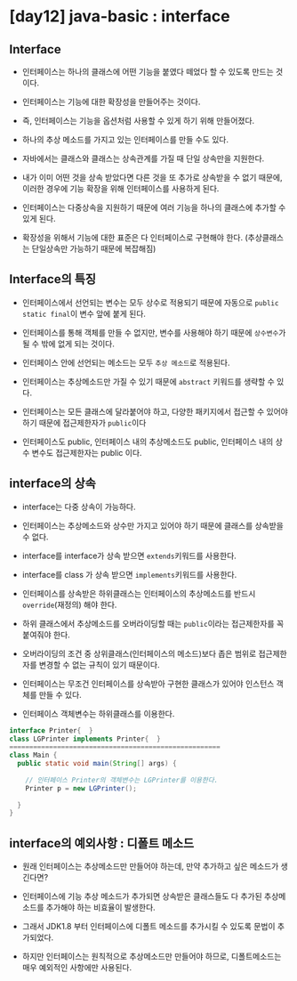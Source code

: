 # [day12] java-basic : interface

## Interface

- 인터페이스는 하나의 클래스에 어떤 기능을 붙였다 떼었다 할 수 있도록 만드는 것이다.

- 인터페이스는 기능에 대한 확장성을 만들어주는 것이다.

- 즉, 인터페이스는 기능을 옵션처럼 사용할 수 있게 하기 위해 만들어졌다.

- 하나의 추상 메소드를 가지고 있는 인터페이스를 만들 수도 있다.

- 자바에서는 클래스와 클래스는 상속관계를 가질 때 단일 상속만을 지원한다.

- 내가 이미 어떤 것을 상속 받았다면 다른 것을 또 추가로 상속받을 수 없기 때문에, 이러한 경우에 기능 확장을 위해 인터페이스를 사용하게 된다. 

- 인터페이스는 다중상속을 지원하기 때문에 여러 기능을 하나의 클래스에 추가할 수 있게 된다.

- 확장성을 위해서 기능에 대한 표준은 다 인터페이스로 구현해야 한다. (추상클래스는 단일상속만 가능하기 때문에 복잡해짐)



## Interface의 특징

- 인터페이스에서 선언되는 변수는 모두 상수로 적용되기 때문에 자동으로 `public static final`이 변수 앞에 붙게 된다.

- 인터페이스를 통해 객체를 만들 수 없지만, 변수를 사용해야 하기 때문에 `상수변수`가 될 수 밖에 없게 되는 것이다.



- 인터페이스 안에 선언되는 메소드는 모두 `추상 메소드`로 적용된다.

- 인터페이스는 추상메소드만 가질 수 있기 때문에 `abstract` 키워드를 생략할 수 있다.



- 인터페이스는 모든 클래스에 달라붙어야 하고, 다양한 패키지에서 접근할 수 있어야 하기 때문에 접근제한자가 `public`이다 

- 인터페이스도 public, 인터페이스 내의 추상메소드도 public, 인터페이스 내의 상수 변수도 접근제한자는 public 이다.




## interface의 상속

- interface는 다중 상속이 가능하다.

- 인터페이스는 추상메소드와 상수만 가지고 있어야 하기 때문에 클래스를 상속받을 수 없다. 

- interface를 interface가 상속 받으면 `extends`키워드를 사용한다.



- interface를 class 가 상속 받으면 `implements`키워드를 사용한다. 

- 인터페이스를 상속받은 하위클래스는 인터페이스의 추상메소드를 반드시 `override`(재정의) 해야 한다.

- 하위 클래스에서 추상메소드를 오버라이딩할 때는 `public`이라는 접근제한자를 꼭 붙여줘야 한다. 

- 오버라이딩의 조건 중 상위클래스(인터페이스의 메소드)보다 좁은 범위로 접근제한자를 변경할 수 없는 규칙이 있기 때문이다. 



- 인터페이스는 무조건 인터페이스를 상속받아 구현한 클래스가 있어야 인스턴스 객체를 만들 수 있다.

- 인터페이스 객체변수는 하위클래스를 이용한다.

```java
interface Printer{  }
class LGPrinter implements Printer{  }
=====================================================
class Main {
  public static void main(String[] args) {
    
    // 인터페이스 Printer의 객체변수는 LGPrinter를 이용한다.
    Printer p = new LGPrinter();
      
  }
}
```

## interface의 예외사항 : 디폴트 메소드

- 원래 인터페이스는 추상메소드만 만들어야 하는데, 만약 추가하고 싶은 메소드가 생긴다면?

- 인터페이스에 기능 추상 메소드가 추가되면 상속받은 클래스들도 다 추가된 추상메소드를 추가해야 하는 비효율이 발생한다.

- 그래서 JDK1.8 부터 인터페이스에 디폴트 메소드를 추가시킬 수 있도록 문법이 추가되었다.

- 하지만 인터페이스는 원칙적으로 추상메소드만 만들어야 하므로, 디폴트메소드는 매우 예외적인 사항에만 사용된다.
